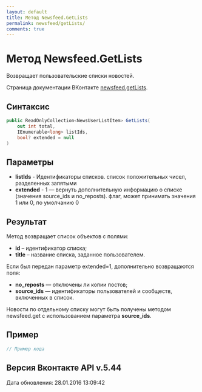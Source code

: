 ```yaml
---
layout: default
title: Метод Newsfeed.GetLists
permalink: newsfeed/getLists/
comments: true
---
```

# Метод Newsfeed.GetLists
Возвращает пользовательские списки новостей.

Страница документации ВКонтакте [newsfeed.getLists](https://vk.com/dev/newsfeed.getLists).
## Синтаксис
``` csharp
public ReadOnlyCollection<NewsUserListItem> GetLists(
	out int total,
	IEnumerable<long> listIds,
	bool? extended = null
)
```

## Параметры
+ **listIds** - Идентификаторы списков. список положительных чисел, разделенных запятыми
+ **extended** - 1 — вернуть дополнительную информацию о списке (значения source_ids и no_reposts). флаг, может принимать значения 1 или 0, по умолчанию 0

## Результат
Метод возвращает список объектов с полями: 

+ **id** – идентификатор списка; 
+ **title** – название списка, заданное пользователем. 

Если был передан параметр extended=1, дополнительно возвращаются поля: 

+ **no_reposts** — отключены ли копии постов; 
+ **source_ids** — идентификаторы пользователей и сообществ, включенных в список. 

Новости по отдельному списку могут быть получены методом newsfeed.get с использованием параметра **source_ids**.

## Пример
``` csharp
// Пример кода
```

## Версия Вконтакте API v.5.44
Дата обновления: 28.01.2016 13:09:42
